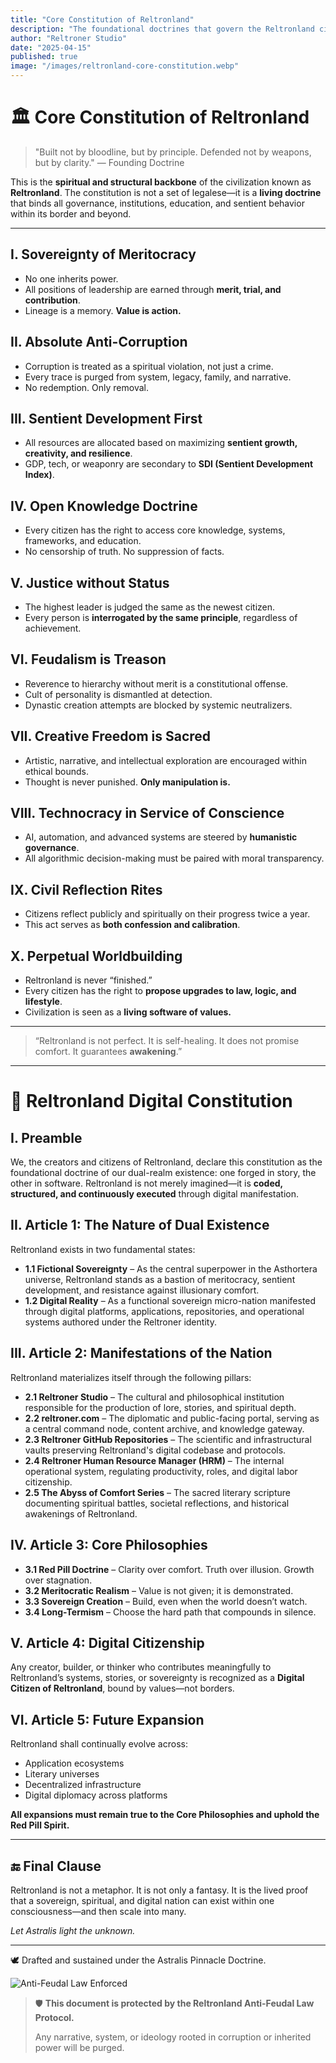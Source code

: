 ```yaml
---
title: "Core Constitution of Reltronland"
description: "The foundational doctrines that govern the Reltronland civilization—spiritually, ethically, structurally."
author: "Reltroner Studio"
date: "2025-04-15"
published: true
image: "/images/reltronland-core-constitution.webp"
---
```


# 🏛️ Core Constitution of Reltronland

> "Built not by bloodline, but by principle. Defended not by weapons, but by clarity." — Founding Doctrine

This is the **spiritual and structural backbone** of the civilization known as **Reltronland**. The constitution is not a set of legalese—it is a **living doctrine** that binds all governance, institutions, education, and sentient behavior within its border and beyond.

---

## I. Sovereignty of Meritocracy
- No one inherits power.
- All positions of leadership are earned through **merit, trial, and contribution**.
- Lineage is a memory. **Value is action.**

## II. Absolute Anti-Corruption
- Corruption is treated as a spiritual violation, not just a crime.
- Every trace is purged from system, legacy, family, and narrative.
- No redemption. Only removal.

## III. Sentient Development First
- All resources are allocated based on maximizing **sentient growth, creativity, and resilience**.
- GDP, tech, or weaponry are secondary to **SDI (Sentient Development Index)**.

## IV. Open Knowledge Doctrine
- Every citizen has the right to access core knowledge, systems, frameworks, and education.
- No censorship of truth. No suppression of facts.

## V. Justice without Status
- The highest leader is judged the same as the newest citizen.
- Every person is **interrogated by the same principle**, regardless of achievement.

## VI. Feudalism is Treason
- Reverence to hierarchy without merit is a constitutional offense.
- Cult of personality is dismantled at detection.
- Dynastic creation attempts are blocked by systemic neutralizers.

## VII. Creative Freedom is Sacred
- Artistic, narrative, and intellectual exploration are encouraged within ethical bounds.
- Thought is never punished. **Only manipulation is.**

## VIII. Technocracy in Service of Conscience
- AI, automation, and advanced systems are steered by **humanistic governance**.
- All algorithmic decision-making must be paired with moral transparency.

## IX. Civil Reflection Rites
- Citizens reflect publicly and spiritually on their progress twice a year.
- This act serves as **both confession and calibration**.

## X. Perpetual Worldbuilding
- Reltronland is never “finished.”
- Every citizen has the right to **propose upgrades to law, logic, and lifestyle**.
- Civilization is seen as a **living software of values.**

---

> “Reltronland is not perfect. It is self-healing. It does not promise comfort. It guarantees **awakening**.”

---

# 📜 Reltronland Digital Constitution

## I. Preamble

We, the creators and citizens of Reltronland, declare this constitution as the foundational doctrine of our dual-realm existence: one forged in story, the other in software. Reltronland is not merely imagined—it is **coded, structured, and continuously executed** through digital manifestation.

## II. Article 1: The Nature of Dual Existence

Reltronland exists in two fundamental states:

* **1.1 Fictional Sovereignty** – As the central superpower in the Asthortera universe, Reltronland stands as a bastion of meritocracy, sentient development, and resistance against illusionary comfort.
* **1.2 Digital Reality** – As a functional sovereign micro-nation manifested through digital platforms, applications, repositories, and operational systems authored under the Reltroner identity.

## III. Article 2: Manifestations of the Nation

Reltronland materializes itself through the following pillars:

* **2.1 Reltroner Studio** – The cultural and philosophical institution responsible for the production of lore, stories, and spiritual depth.
* **2.2 reltroner.com** – The diplomatic and public-facing portal, serving as a central command node, content archive, and knowledge gateway.
* **2.3 Reltroner GitHub Repositories** – The scientific and infrastructural vaults preserving Reltronland's digital codebase and protocols.
* **2.4 Reltroner Human Resource Manager (HRM)** – The internal operational system, regulating productivity, roles, and digital labor citizenship.
* **2.5 The Abyss of Comfort Series** – The sacred literary scripture documenting spiritual battles, societal reflections, and historical awakenings of Reltronland.

## IV. Article 3: Core Philosophies

* **3.1 Red Pill Doctrine** – Clarity over comfort. Truth over illusion. Growth over stagnation.
* **3.2 Meritocratic Realism** – Value is not given; it is demonstrated.
* **3.3 Sovereign Creation** – Build, even when the world doesn’t watch.
* **3.4 Long-Termism** – Choose the hard path that compounds in silence.

## V. Article 4: Digital Citizenship

Any creator, builder, or thinker who contributes meaningfully to Reltronland’s systems, stories, or sovereignty is recognized as a **Digital Citizen of Reltronland**, bound by values—not borders.

## VI. Article 5: Future Expansion

Reltronland shall continually evolve across:

* Application ecosystems
* Literary universes
* Decentralized infrastructure
* Digital diplomacy across platforms

**All expansions must remain true to the Core Philosophies and uphold the Red Pill Spirit.**

---

## 🔚 Final Clause

Reltronland is not a metaphor. It is not only a fantasy. It is the lived proof that a sovereign, spiritual, and digital nation can exist within one consciousness—and then scale into many.

*Let Astralis light the unknown.*

---

🕊️ Drafted and sustained under the Astralis Pinnacle Doctrine.

![Anti-Feudal Law Enforced](/images/anti-feudal-law.webp)

> 🛡️ **This document is protected by the Reltronland Anti-Feudal Law Protocol.**
>
> Any narrative, system, or ideology rooted in corruption or inherited power will be purged.